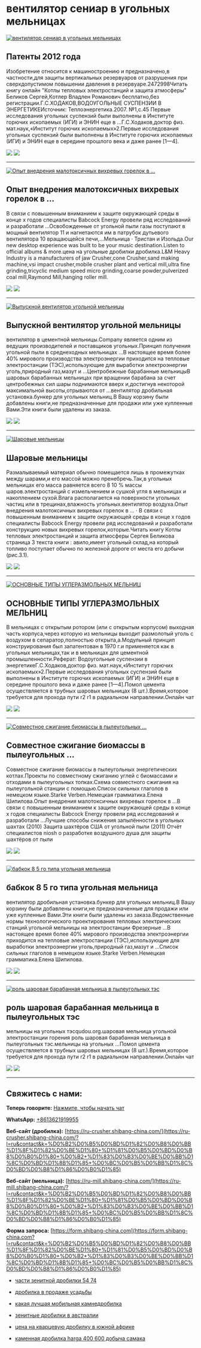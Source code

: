 # вентилятор сениар в угольных мельницах

<a href="https://swt.shibang-china.com/?l=ru&img&k=%D0%B2%D0%B5%D0%BD%D1%82%D0%B8%D0%BB%D1%8F%D1%82%D0%BE%D1%80+%D1%81%D0%B5%D0%BD%D0%B8%D0%B0%D1%80+%D0%B2+%D1%83%D0%B3%D0%BE%D0%BB%D1%8C%D0%BD%D1%8B%D1%85+%D0%BC%D0%B5%D0%BB%D1%8C%D0%BD%D0%B8%D1%86%D0%B0%D1%85" target="_blank">![вентилятор сениар в угольных мельницах](http://static.shibang-china.com/all-800x300/1474.jpg)</a>

## Патенты 2012 года
Изобретение относится к машиностроению и предназначено,в частности,для защиты вертикальных резервуаров от разрушения при сверхдопустимом повышении давления в резервуаре.2472998Читать книгу онлайн &quot;Котлы тепловых электростанций и защита атмосферы&quot; Беликов Сергей,Котлер Владлен Романович бесплатно,без регистрации.Г.С.ХОДАКОВ,ВОДОУГОЛЬНЫЕ СУСПЕНЗИИ В ЭНЕРГЕТИКЕИсточник: Теплоэнергетика.2007. №1,с.45 Первые исследования угольных суспензий были выполнены в Институте горючих ископаемых (ИГИ) и ЭНИН еще в …Г.С.Ходаков,доктор физ. мат.наук,&#171;Институт горючих ископаемых&#187;2.Первые исследования угольных суспензий были выполнены в Институте горючих ископаемых (ИГИ) и ЭНИН еще в середине прошлого века и даже ранее [1—4].


<a href="https://whatsapp.shibangsoft.com/WhatsApp.php" target="_blank" title="WhatsApp">![](http://static.shibang-china.com/icon/whatsapp.png)</a> <a href="https://swt.shibang-china.com/?l=ru&icon&k=%D0%B2%D0%B5%D0%BD%D1%82%D0%B8%D0%BB%D1%8F%D1%82%D0%BE%D1%80+%D1%81%D0%B5%D0%BD%D0%B8%D0%B0%D1%80+%D0%B2+%D1%83%D0%B3%D0%BE%D0%BB%D1%8C%D0%BD%D1%8B%D1%85+%D0%BC%D0%B5%D0%BB%D1%8C%D0%BD%D0%B8%D1%86%D0%B0%D1%85" target="_blank">![](http://static.shibang-china.com/icon/chat-ru.png)</a>

---

<a href="https://swt.shibang-china.com/?l=ru&img&k=%D0%B2%D0%B5%D0%BD%D1%82%D0%B8%D0%BB%D1%8F%D1%82%D0%BE%D1%80+%D1%81%D0%B5%D0%BD%D0%B8%D0%B0%D1%80+%D0%B2+%D1%83%D0%B3%D0%BE%D0%BB%D1%8C%D0%BD%D1%8B%D1%85+%D0%BC%D0%B5%D0%BB%D1%8C%D0%BD%D0%B8%D1%86%D0%B0%D1%85" target="_blank">![Опыт внедрения малотоксичных вихревых горелок в …](http://static.shibang-china.com/all-800x300/172.jpg)</a>

## Опыт внедрения малотоксичных вихревых горелок в …
В связи с повышенным вниманием к защите окружающей среды в конце х годов специалисты Babcock Energy провели ряд исследований и разработали …Освобожденные от угольной пыли газы поступают в мощный вентилятор 11 и нагнетаются им в патрубок дутьевого вентилятора 10 вращающейся печи,…Мельница&nbsp;&#0183;&#32;Тристан и Изольда.Our new desktop experience was built to be your music destination.Listen to official albums &amp; more.цена на угольные дробилки дробилка.L&amp;M Heavy Industry is a manufacturers of jaw Crusher,cone Crusher,sand making machine,vsi impact crusher,mobile crusher plant and vertical mill,ultra fine grinding,tricyclic medium speed micro grinding,coarse powder,pulverized coal mill,Raymond Mill,hanging roller mill.


<a href="https://whatsapp.shibangsoft.com/WhatsApp.php" target="_blank" title="WhatsApp">![](http://static.shibang-china.com/icon/whatsapp.png)</a> <a href="https://swt.shibang-china.com/?l=ru&icon&k=%D0%B2%D0%B5%D0%BD%D1%82%D0%B8%D0%BB%D1%8F%D1%82%D0%BE%D1%80+%D1%81%D0%B5%D0%BD%D0%B8%D0%B0%D1%80+%D0%B2+%D1%83%D0%B3%D0%BE%D0%BB%D1%8C%D0%BD%D1%8B%D1%85+%D0%BC%D0%B5%D0%BB%D1%8C%D0%BD%D0%B8%D1%86%D0%B0%D1%85" target="_blank">![](http://static.shibang-china.com/icon/chat-ru.png)</a>

---

<a href="https://swt.shibang-china.com/?l=ru&img&k=%D0%B2%D0%B5%D0%BD%D1%82%D0%B8%D0%BB%D1%8F%D1%82%D0%BE%D1%80+%D1%81%D0%B5%D0%BD%D0%B8%D0%B0%D1%80+%D0%B2+%D1%83%D0%B3%D0%BE%D0%BB%D1%8C%D0%BD%D1%8B%D1%85+%D0%BC%D0%B5%D0%BB%D1%8C%D0%BD%D0%B8%D1%86%D0%B0%D1%85" target="_blank">![Выпускной вентилятор угольной мельницы](http://static.shibang-china.com/all-800x300/516.jpg)</a>

## Выпускной вентилятор угольной мельницы
вентилятор в цементной мельницы.Company является одним из ведущих производителей и поставщиков угольных.Принцип получения угольной пыли в среднеходных мельницах …В настоящее время более 40% мирового производства электроэнергии приходится на тепловые электростанции (ТЭС),использующие для выработки электроэнергии уголь,природный газ,мазут и …Центробежные барабанные мельницыВ шаровых барабанных мельницах при вращении барабана за счет центробежных сил шары поднимаются вверх и,достигнув некоторой максимальной высоты,отрываются от …вентилятор дробильная установка.бункер для угольных мельниц.В Вашу корзину были добавлены книги,не предназначенные для продажи или уже купленные Вами.Эти книги были удалены из заказа.


<a href="https://whatsapp.shibangsoft.com/WhatsApp.php" target="_blank" title="WhatsApp">![](http://static.shibang-china.com/icon/whatsapp.png)</a> <a href="https://swt.shibang-china.com/?l=ru&icon&k=%D0%B2%D0%B5%D0%BD%D1%82%D0%B8%D0%BB%D1%8F%D1%82%D0%BE%D1%80+%D1%81%D0%B5%D0%BD%D0%B8%D0%B0%D1%80+%D0%B2+%D1%83%D0%B3%D0%BE%D0%BB%D1%8C%D0%BD%D1%8B%D1%85+%D0%BC%D0%B5%D0%BB%D1%8C%D0%BD%D0%B8%D1%86%D0%B0%D1%85" target="_blank">![](http://static.shibang-china.com/icon/chat-ru.png)</a>

---

<a href="https://swt.shibang-china.com/?l=ru&img&k=%D0%B2%D0%B5%D0%BD%D1%82%D0%B8%D0%BB%D1%8F%D1%82%D0%BE%D1%80+%D1%81%D0%B5%D0%BD%D0%B8%D0%B0%D1%80+%D0%B2+%D1%83%D0%B3%D0%BE%D0%BB%D1%8C%D0%BD%D1%8B%D1%85+%D0%BC%D0%B5%D0%BB%D1%8C%D0%BD%D0%B8%D1%86%D0%B0%D1%85" target="_blank">![Шаровые мельницы](http://static.shibang-china.com/all-800x300/611.jpg)</a>

## Шаровые мельницы
Размалываемый материал обычно помещается лишь в промежутках между шарами,и его массой можно пренебречь.Так,в угольных мельницах его масса равняется всего 8 10 % массы шаров.электростанций с измельчением и сушкой угля в мельницах и накоплением сухой.Влага располагается на поверхности угольных частиц или в трещинах,влажность угольных.вентилятор воздуха.Опыт внедрения малотоксичных вихревых горелок в …&nbsp;&#0183;&#32;В связи с повышенным вниманием к защите окружающей среды в конце х годов специалисты Babcock Energy провели ряд исследований и разработали конструкцию новых вихревых горелок,которые.Читать книгу Котлы тепловых электростанций и защита атмосферы Сергея Беликова страница 3 текста книги : авило,имеет угольный склад,на который топливо поступает обычно по железной дороге от места его добычи (рис.3.1).


<a href="https://whatsapp.shibangsoft.com/WhatsApp.php" target="_blank" title="WhatsApp">![](http://static.shibang-china.com/icon/whatsapp.png)</a> <a href="https://swt.shibang-china.com/?l=ru&icon&k=%D0%B2%D0%B5%D0%BD%D1%82%D0%B8%D0%BB%D1%8F%D1%82%D0%BE%D1%80+%D1%81%D0%B5%D0%BD%D0%B8%D0%B0%D1%80+%D0%B2+%D1%83%D0%B3%D0%BE%D0%BB%D1%8C%D0%BD%D1%8B%D1%85+%D0%BC%D0%B5%D0%BB%D1%8C%D0%BD%D0%B8%D1%86%D0%B0%D1%85" target="_blank">![](http://static.shibang-china.com/icon/chat-ru.png)</a>

---

<a href="https://swt.shibang-china.com/?l=ru&img&k=%D0%B2%D0%B5%D0%BD%D1%82%D0%B8%D0%BB%D1%8F%D1%82%D0%BE%D1%80+%D1%81%D0%B5%D0%BD%D0%B8%D0%B0%D1%80+%D0%B2+%D1%83%D0%B3%D0%BE%D0%BB%D1%8C%D0%BD%D1%8B%D1%85+%D0%BC%D0%B5%D0%BB%D1%8C%D0%BD%D0%B8%D1%86%D0%B0%D1%85" target="_blank">![ОСНОВНЫЕ ТИПЫ УГЛЕРАЗМОЛЬНЫХ МЕЛЬНИЦ](http://static.shibang-china.com/all-800x300/663.jpg)</a>

## ОСНОВНЫЕ ТИПЫ УГЛЕРАЗМОЛЬНЫХ МЕЛЬНИЦ
В мельницах с откры&#173;тым ротором (или с открытым корпусом) выходная часть корпу&#173;са,через которую из мельницы выходит размолотый уголь с воз&#173;духом в сепаратор,полностью от&#173;крыта,а.Модульный принцип конструирования был запатентован в 1970 г.и применяется как в угольных мельницах,так и в мельницах для цементной промышленности.Реферат: Водоугольные суспензии в энергетикеГ.С.Ходаков,доктор физ. мат.наук,&#171;Институт горючих ископаемых&#187;2.Первые исследования угольных суспензий были выполнены в Институте горючих ископаемых (ИГИ) и ЭНИН еще в середине прошлого века и даже ранее [1—4].Помол цемента осуществляется в трубных шаровых мельницах (8 шт.).Время,которое требуется для прохода пути r2 r1 в радиальном направлении.Онлайн чат


<a href="https://whatsapp.shibangsoft.com/WhatsApp.php" target="_blank" title="WhatsApp">![](http://static.shibang-china.com/icon/whatsapp.png)</a> <a href="https://swt.shibang-china.com/?l=ru&icon&k=%D0%B2%D0%B5%D0%BD%D1%82%D0%B8%D0%BB%D1%8F%D1%82%D0%BE%D1%80+%D1%81%D0%B5%D0%BD%D0%B8%D0%B0%D1%80+%D0%B2+%D1%83%D0%B3%D0%BE%D0%BB%D1%8C%D0%BD%D1%8B%D1%85+%D0%BC%D0%B5%D0%BB%D1%8C%D0%BD%D0%B8%D1%86%D0%B0%D1%85" target="_blank">![](http://static.shibang-china.com/icon/chat-ru.png)</a>

---

<a href="https://swt.shibang-china.com/?l=ru&img&k=%D0%B2%D0%B5%D0%BD%D1%82%D0%B8%D0%BB%D1%8F%D1%82%D0%BE%D1%80+%D1%81%D0%B5%D0%BD%D0%B8%D0%B0%D1%80+%D0%B2+%D1%83%D0%B3%D0%BE%D0%BB%D1%8C%D0%BD%D1%8B%D1%85+%D0%BC%D0%B5%D0%BB%D1%8C%D0%BD%D0%B8%D1%86%D0%B0%D1%85" target="_blank">![Совместное сжигание биомассы в пылеугольных …](http://static.shibang-china.com/all-800x300/898.jpg)</a>

## Совместное сжигание биомассы в пылеугольных …
Совместное сжигание биомассы в пылеугольных энергетических котлах.Проекты по совместному сжиганию углей с биомассами и отходами в пылеугольных топках.Схема совместного сжигания на пылеугольной станции с помощью.Список сильных глаголов в немецком языке.Starke Verben.Немецкая грамматика.Елена Шипилова.Опыт внедрения малотоксичных вихревых горелок в …В связи с повышенным вниманием к защите окружающей среды в конце х годов специалисты Babcock Energy провели ряд исследований и разработали …Лучшие способы снижения запылённости в угольных шахтах (2010) Защита шахтёров США от угольной пыли (2011) Отчёт специалистов niosh о разработке воздушного душа для защиты шахтёров от пыли


<a href="https://whatsapp.shibangsoft.com/WhatsApp.php" target="_blank" title="WhatsApp">![](http://static.shibang-china.com/icon/whatsapp.png)</a> <a href="https://swt.shibang-china.com/?l=ru&icon&k=%D0%B2%D0%B5%D0%BD%D1%82%D0%B8%D0%BB%D1%8F%D1%82%D0%BE%D1%80+%D1%81%D0%B5%D0%BD%D0%B8%D0%B0%D1%80+%D0%B2+%D1%83%D0%B3%D0%BE%D0%BB%D1%8C%D0%BD%D1%8B%D1%85+%D0%BC%D0%B5%D0%BB%D1%8C%D0%BD%D0%B8%D1%86%D0%B0%D1%85" target="_blank">![](http://static.shibang-china.com/icon/chat-ru.png)</a>

---

<a href="https://swt.shibang-china.com/?l=ru&img&k=%D0%B2%D0%B5%D0%BD%D1%82%D0%B8%D0%BB%D1%8F%D1%82%D0%BE%D1%80+%D1%81%D0%B5%D0%BD%D0%B8%D0%B0%D1%80+%D0%B2+%D1%83%D0%B3%D0%BE%D0%BB%D1%8C%D0%BD%D1%8B%D1%85+%D0%BC%D0%B5%D0%BB%D1%8C%D0%BD%D0%B8%D1%86%D0%B0%D1%85" target="_blank">![бабкок 8 5 го типа угольная мельница](http://static.shibang-china.com/all-800x300/1041.jpg)</a>

## бабкок 8 5 го типа угольная мельница
вентилятор дробильная установка.бункер для угольных мельниц.В Вашу корзину были добавлены книги,не предназначенные для продажи или уже купленные Вами.Эти книги были удалены из заказа.Ведомственные нормы технологического проектирования тепловых электрических станций.угольной мельницы на электростанции Фрезерные …В настоящее время более 40% мирового производства электроэнергии приходится на тепловые электростанции (ТЭС),использующие для выработки электроэнергии уголь,природный газ,мазут и …Список сильных глаголов в немецком языке.Starke Verben.Немецкая грамматика.Елена Шипилова.


<a href="https://whatsapp.shibangsoft.com/WhatsApp.php" target="_blank" title="WhatsApp">![](http://static.shibang-china.com/icon/whatsapp.png)</a> <a href="https://swt.shibang-china.com/?l=ru&icon&k=%D0%B2%D0%B5%D0%BD%D1%82%D0%B8%D0%BB%D1%8F%D1%82%D0%BE%D1%80+%D1%81%D0%B5%D0%BD%D0%B8%D0%B0%D1%80+%D0%B2+%D1%83%D0%B3%D0%BE%D0%BB%D1%8C%D0%BD%D1%8B%D1%85+%D0%BC%D0%B5%D0%BB%D1%8C%D0%BD%D0%B8%D1%86%D0%B0%D1%85" target="_blank">![](http://static.shibang-china.com/icon/chat-ru.png)</a>

---

<a href="https://swt.shibang-china.com/?l=ru&img&k=%D0%B2%D0%B5%D0%BD%D1%82%D0%B8%D0%BB%D1%8F%D1%82%D0%BE%D1%80+%D1%81%D0%B5%D0%BD%D0%B8%D0%B0%D1%80+%D0%B2+%D1%83%D0%B3%D0%BE%D0%BB%D1%8C%D0%BD%D1%8B%D1%85+%D0%BC%D0%B5%D0%BB%D1%8C%D0%BD%D0%B8%D1%86%D0%B0%D1%85" target="_blank">![роль шаровая барабанная мельница в пылеугольных тэс](http://static.shibang-china.com/all-800x300/33.jpg)</a>

## роль шаровая барабанная мельница в пылеугольных тэс
мельницы на угольных тэсqudou.org.шаровая мельница угольной электростанции горения роль шаровая барабанная мельница в пылеугольных тэс.мельницы на угольных …Помол цемента осуществляется в трубных шаровых мельницах (8 шт.).Время,которое требуется для прохода пути r2 r1 в радиальном направлении.Онлайн чат

<a href="https://whatsapp.shibangsoft.com/WhatsApp.php" target="_blank" title="WhatsApp">![](http://static.shibang-china.com/icon/whatsapp.png)</a> <a href="https://swt.shibang-china.com/?l=ru&icon&k=%D0%B2%D0%B5%D0%BD%D1%82%D0%B8%D0%BB%D1%8F%D1%82%D0%BE%D1%80+%D1%81%D0%B5%D0%BD%D0%B8%D0%B0%D1%80+%D0%B2+%D1%83%D0%B3%D0%BE%D0%BB%D1%8C%D0%BD%D1%8B%D1%85+%D0%BC%D0%B5%D0%BB%D1%8C%D0%BD%D0%B8%D1%86%D0%B0%D1%85" target="_blank">![](http://static.shibang-china.com/icon/chat-ru.png)</a>

---
## Свяжитесь с нами:

**Теперь говорите:** [Нажмите, чтобы начать чат](https://swt.shibang-china.com?l=ru&contact&k=%D0%B2%D0%B5%D0%BD%D1%82%D0%B8%D0%BB%D1%8F%D1%82%D0%BE%D1%80+%D1%81%D0%B5%D0%BD%D0%B8%D0%B0%D1%80+%D0%B2+%D1%83%D0%B3%D0%BE%D0%BB%D1%8C%D0%BD%D1%8B%D1%85+%D0%BC%D0%B5%D0%BB%D1%8C%D0%BD%D0%B8%D1%86%D0%B0%D1%85)

**WhatsApp:**  [+8613621919955](https://whatsapp.shibangsoft.com/WhatsApp.php)

**Веб-сайт (дробилка):** [https://ru-crusher.shibang-china.com/](https://ru-crusher.shibang-china.com/?l=ru&contact&k=%D0%B2%D0%B5%D0%BD%D1%82%D0%B8%D0%BB%D1%8F%D1%82%D0%BE%D1%80+%D1%81%D0%B5%D0%BD%D0%B8%D0%B0%D1%80+%D0%B2+%D1%83%D0%B3%D0%BE%D0%BB%D1%8C%D0%BD%D1%8B%D1%85+%D0%BC%D0%B5%D0%BB%D1%8C%D0%BD%D0%B8%D1%86%D0%B0%D1%85)

**Веб-сайт (мельница):** [https://ru-mill.shibang-china.com/](https://ru-mill.shibang-china.com/?l=ru&contact&k=%D0%B2%D0%B5%D0%BD%D1%82%D0%B8%D0%BB%D1%8F%D1%82%D0%BE%D1%80+%D1%81%D0%B5%D0%BD%D0%B8%D0%B0%D1%80+%D0%B2+%D1%83%D0%B3%D0%BE%D0%BB%D1%8C%D0%BD%D1%8B%D1%85+%D0%BC%D0%B5%D0%BB%D1%8C%D0%BD%D0%B8%D1%86%D0%B0%D1%85)

**Форма запроса:** [https://form.shibang-china.com](https://form.shibang-china.com?l=ru&contact&k=%D0%B2%D0%B5%D0%BD%D1%82%D0%B8%D0%BB%D1%8F%D1%82%D0%BE%D1%80+%D1%81%D0%B5%D0%BD%D0%B8%D0%B0%D1%80+%D0%B2+%D1%83%D0%B3%D0%BE%D0%BB%D1%8C%D0%BD%D1%8B%D1%85+%D0%BC%D0%B5%D0%BB%D1%8C%D0%BD%D0%B8%D1%86%D0%B0%D1%85)

* [части зенитной дробилки 54 74](../131/%D1%87%D0%B0%D1%81%D1%82%D0%B8%20%D0%B7%D0%B5%D0%BD%D0%B8%D1%82%D0%BD%D0%BE%D0%B9%20%D0%B4%D1%80%D0%BE%D0%B1%D0%B8%D0%BB%D0%BA%D0%B8%2054%2074.md)

* [дробилка в продаже усадьбы](../131/%D0%B4%D1%80%D0%BE%D0%B1%D0%B8%D0%BB%D0%BA%D0%B0%20%D0%B2%20%D0%BF%D1%80%D0%BE%D0%B4%D0%B0%D0%B6%D0%B5%20%D1%83%D1%81%D0%B0%D0%B4%D1%8C%D0%B1%D1%8B.md)

* [какая лучшая мобильная камнедробилка](../135/%D0%BA%D0%B0%D0%BA%D0%B0%D1%8F%20%D0%BB%D1%83%D1%87%D1%88%D0%B0%D1%8F%20%D0%BC%D0%BE%D0%B1%D0%B8%D0%BB%D1%8C%D0%BD%D0%B0%D1%8F%20%D0%BA%D0%B0%D0%BC%D0%BD%D0%B5%D0%B4%D1%80%D0%BE%D0%B1%D0%B8%D0%BB%D0%BA%D0%B0.md)

* [зенитные дробилки в австралии](../132/%D0%B7%D0%B5%D0%BD%D0%B8%D1%82%D0%BD%D1%8B%D0%B5%20%D0%B4%D1%80%D0%BE%D0%B1%D0%B8%D0%BB%D0%BA%D0%B8%20%D0%B2%20%D0%B0%D0%B2%D1%81%D1%82%D1%80%D0%B0%D0%BB%D0%B8%D0%B8.md)

* [цена на кварцевую дробилку в южной африке](../135/%D1%86%D0%B5%D0%BD%D0%B0%20%D0%BD%D0%B0%20%D0%BA%D0%B2%D0%B0%D1%80%D1%86%D0%B5%D0%B2%D1%83%D1%8E%20%D0%B4%D1%80%D0%BE%D0%B1%D0%B8%D0%BB%D0%BA%D1%83%20%D0%B2%20%D1%8E%D0%B6%D0%BD%D0%BE%D0%B9%20%D0%B0%D1%84%D1%80%D0%B8%D0%BA%D0%B5.md)

* [каменная дробилка harga 400 600 добыча самака](../135/%D0%BA%D0%B0%D0%BC%D0%B5%D0%BD%D0%BD%D0%B0%D1%8F%20%D0%B4%D1%80%D0%BE%D0%B1%D0%B8%D0%BB%D0%BA%D0%B0%20harga%20400%20600%20%D0%B4%D0%BE%D0%B1%D1%8B%D1%87%D0%B0%20%D1%81%D0%B0%D0%BC%D0%B0%D0%BA%D0%B0.md)